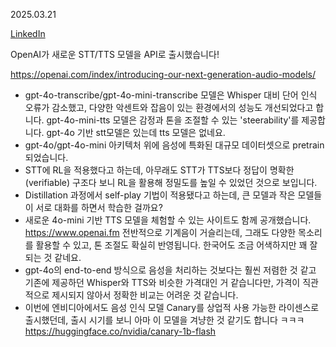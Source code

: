 2025.03.21

[LinkedIn](https://www.linkedin.com/posts/byeongheon-lee-2b83aa222_openai%EA%B0%80-%EC%83%88%EB%A1%9C%EC%9A%B4-stttts-%EB%AA%A8%EB%8D%B8%EC%9D%84-api%EB%A1%9C-%EC%B6%9C%EC%8B%9C%ED%96%88%EC%8A%B5%EB%8B%88%EB%8B%A4-https-activity-7308656948667654145-az2M?utm_source=share&utm_medium=member_desktop&rcm=ACoAADfxcywBkH2Mi2-YPZm7jSZERa3dQ2_DDEY)

OpenAI가 새로운 STT/TTS 모델을 API로 출시했습니다!

https://openai.com/index/introducing-our-next-generation-audio-models/

- gpt-4o-transcribe/gpt-4o-mini-transcribe 모델은 Whisper 대비 단어 인식 오류가 감소했고, 다양한 악센트와 잡음이 있는 환경에서의 성능도 개선되었다고 합니다. gpt-4o-mini-tts 모델은 감정과 톤을 조절할 수 있는 'steerability'를 제공합니다. gpt-4o 기반 stt모델은 있는데 tts 모델은 없네요.
- gpt-4o/gpt-4o-mini 아키텍처 위에 음성에 특화된 대규모 데이터셋으로 pretrain되었습니다.
- STT에 RL을 적용했다고 하는데, 아무래도 STT가 TTS보다 정답이 명확한(verifiable) 구조다 보니 RL을 활용해 정밀도를 높일 수 있었던 것으로 보입니다.
- Distillation 과정에서 self-play 기법이 적용됐다고 하는데, 큰 모델과 작은 모델들이 서로 대화를 하면서 학습한 걸까요?
- 새로운 4o-mini 기반 TTS 모델을 체험할 수 있는 사이트도 함께 공개했습니다.
	https://www.openai.fm
	전반적으로 기계음이 거슬리는데, 그래도 다양한 목소리를 활용할 수 있고, 톤 조절도 확실히 반영됩니다. 한국어도 조금 어색하지만 꽤 잘되는 것 같네요.
- gpt-4o의 end-to-end 방식으로 음성을 처리하는 것보다는 훨씬 저렴한 것 같고 기존에 제공하던 Whisper와 TTS와 비슷한 가격대인 거 같습니다만, 가격이 직관적으로 제시되지 않아서 정확한 비교는 어려운 것 같습니다.
- 이번에 엔비디아에서도 음성 인식 모델 Canary를 상업적 사용 가능한 라이센스로 출시했던데, 출시 시기를 보니 아마 이 모델을 겨냥한 것 같기도 합니다 ㅋㅋㅋ
	https://huggingface.co/nvidia/canary-1b-flash